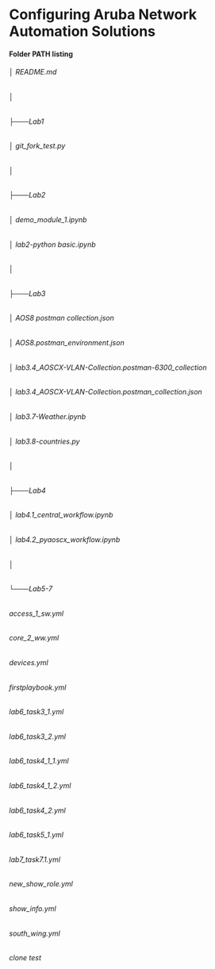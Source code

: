 # Configuring Aruba Network Automation Solutions  

#### Folder PATH listing
###### │   README.md
###### │
###### ├───Lab1
###### │       git_fork_test.py
###### │
###### ├───Lab2
###### │       demo_module_1.ipynb
###### │       lab2-python basic.ipynb
###### │
###### ├───Lab3
###### │       AOS8 postman collection.json
###### │       AOS8.postman_environment.json
###### │       lab3.4_AOSCX-VLAN-Collection.postman-6300_collection
###### │       lab3.4_AOSCX-VLAN-Collection.postman_collection.json
###### │       lab3.7-Weather.ipynb
###### │       lab3.8-countries.py
###### │
###### ├───Lab4
###### │       lab4.1_central_workflow.ipynb
###### │       lab4.2_pyaoscx_workflow.ipynb
###### │
###### └───Lab5-7
######         access_1_sw.yml
######         core_2_ww.yml
######         devices.yml
######         firstplaybook.yml
######         lab6_task3_1.yml
######         lab6_task3_2.yml
######         lab6_task4_1_1.yml
######         lab6_task4_1_2.yml
######         lab6_task4_2.yml
######         lab6_task5_1.yml
######         lab7_task7.1.yml
######         new_show_role.yml
######         show_info.yml
######         south_wing.yml
###### clone test